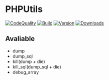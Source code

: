 # PHPUtils
[![CodeQuality](https://scrutinizer-ci.com/g/rafaelnery/PHPUtils/badges/quality-score.png?b=master)](https://scrutinizer-ci.com/g/rafaelnery/PHPUtils/?branch=master)
[![Build](https://api.travis-ci.org/rafaelnery/PHPUtils.svg?branch=master)](https://travis-ci.org/rafaelnery/PHPUtils)
[![Version](https://img.shields.io/packagist/v/rafaelnery/PHPUtils.svg)](https://packagist.org/packages/rafaelnery/phputils)
[![Downloads](https://img.shields.io/packagist/dm/rafaelnery/PHPUtils.svg)](https://packagist.org/packages/rafaelnery/phputils)



Avaliable
---
 - dump
 - dump_sql
 - kill(dump + die)
 - kill_sql(dump_sql + die)
 - debug_array
